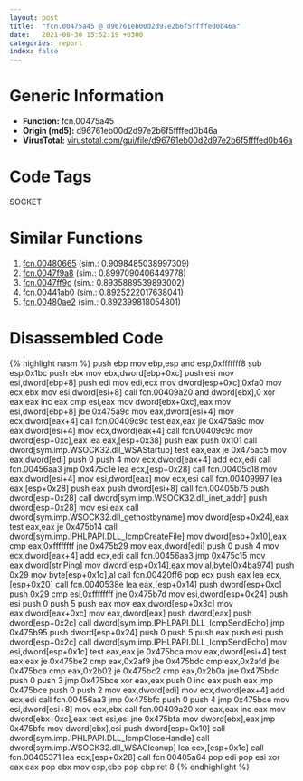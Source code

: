 ```yaml
---
layout: post
title:  "fcn.00475a45 @ d96761eb00d2d97e2b6f5ffffed0b46a"
date:   2021-08-30 15:52:19 +0300
categories: report
index: false
---
```


# Generic Information
- **Function:** fcn.00475a45
- **Origin (md5):** d96761eb00d2d97e2b6f5ffffed0b46a
- **VirusTotal:** [virustotal.com/gui/file/d96761eb00d2d97e2b6f5ffffed0b46a][virustotal_ref]

# Code Tags
<span class="tag" id="SOCKET">SOCKET</span>


# Similar Functions

1. [fcn.00480665][similar_1_ref] (sim.: 0.9098485038997309)
2. [fcn.0047f9a8][similar_2_ref] (sim.: 0.8997090406449778)
3. [fcn.0047ff9c][similar_3_ref] (sim.: 0.8935889539893002)
4. [fcn.00441ab0][similar_4_ref] (sim.: 0.8925222017638041)
5. [fcn.00480ae2][similar_5_ref] (sim.: 0.892399818054801)


# Disassembled Code

{% highlight nasm %}
push ebp
mov ebp,esp
and esp,0xfffffff8
sub esp,0x1bc
push ebx
mov ebx,dword[ebp+0xc]
push esi
mov esi,dword[ebp+8]
push edi
mov edi,ecx
mov dword[esp+0xc],0xfa0
mov ecx,ebx
mov esi,dword[esi+8]
call fcn.00409a20
and dword[ebx],0
xor eax,eax
inc eax
cmp esi,eax
mov dword[ebx+0xc],eax
mov esi,dword[ebp+8]
jbe 0x475a9c
mov eax,dword[esi+4]
mov ecx,dword[eax+4]
call fcn.00409c9c
test eax,eax
jle 0x475a9c
mov eax,dword[esi+4]
mov ecx,dword[eax+4]
call fcn.00409c9c
mov dword[esp+0xc],eax
lea eax,[esp+0x38]
push eax
push 0x101
call dword[sym.imp.WSOCK32.dll_WSAStartup]
test eax,eax
je 0x475ac5
mov eax,dword[edi]
push 0
push 4
mov ecx,dword[eax+4]
add ecx,edi
call fcn.00456aa3
jmp 0x475c1e
lea ecx,[esp+0x28]
call fcn.00405c18
mov eax,dword[esi+4]
mov esi,dword[eax]
mov ecx,esi
call fcn.00409997
lea eax,[esp+0x28]
push eax
push dword[esi+8]
call fcn.00405b75
push dword[esp+0x28]
call dword[sym.imp.WSOCK32.dll_inet_addr]
push dword[esp+0x28]
mov esi,eax
call dword[sym.imp.WSOCK32.dll_gethostbyname]
mov dword[esp+0x24],eax
test eax,eax
je 0x475b14
call dword[sym.imp.IPHLPAPI.DLL_IcmpCreateFile]
mov dword[esp+0x10],eax
cmp eax,0xffffffff
jne 0x475b29
mov eax,dword[edi]
push 0
push 4
mov ecx,dword[eax+4]
add ecx,edi
call fcn.00456aa3
jmp 0x475c15
mov eax,dword[str.Ping]
mov dword[esp+0x14],eax
mov al,byte[0x4ba974]
push 0x29
mov byte[esp+0x1c],al
call fcn.00420ff6
pop ecx
push eax
lea ecx,[esp+0x20]
call fcn.0040538e
lea eax,[esp+0x14]
push dword[esp+0xc]
push 0x29
cmp esi,0xffffffff
jne 0x475b7d
mov esi,dword[esp+0x24]
push esi
push 0
push 5
push eax
mov eax,dword[esp+0x3c]
mov eax,dword[eax+0xc]
mov eax,dword[eax]
push dword[eax]
push dword[esp+0x2c]
call dword[sym.imp.IPHLPAPI.DLL_IcmpSendEcho]
jmp 0x475b95
push dword[esp+0x24]
push 0
push 5
push eax
push esi
push dword[esp+0x2c]
call dword[sym.imp.IPHLPAPI.DLL_IcmpSendEcho]
mov esi,dword[esp+0x1c]
test eax,eax
je 0x475bca
mov eax,dword[esi+4]
test eax,eax
je 0x475be2
cmp eax,0x2af9
jbe 0x475bdc
cmp eax,0x2afd
jbe 0x475bca
cmp eax,0x2b02
je 0x475bc2
cmp eax,0x2b0a
jne 0x475bdc
push 0
push 3
jmp 0x475bce
xor eax,eax
push 0
inc eax
push eax
jmp 0x475bce
push 0
push 2
mov eax,dword[edi]
mov ecx,dword[eax+4]
add ecx,edi
call fcn.00456aa3
jmp 0x475bfc
push 0
push 4
jmp 0x475bce
mov esi,dword[esi+8]
mov ecx,ebx
call fcn.00409a20
xor eax,eax
inc eax
mov dword[ebx+0xc],eax
test esi,esi
jne 0x475bfa
mov dword[ebx],eax
jmp 0x475bfc
mov dword[ebx],esi
push dword[esp+0x10]
call dword[sym.imp.IPHLPAPI.DLL_IcmpCloseHandle]
call dword[sym.imp.WSOCK32.dll_WSACleanup]
lea ecx,[esp+0x1c]
call fcn.00405371
lea ecx,[esp+0x28]
call fcn.00405a64
pop edi
pop esi
xor eax,eax
pop ebx
mov esp,ebp
pop ebp
ret 8
{% endhighlight %}


[similar_1_ref]: /report/fcn.00480665@d96761eb00d2d97e2b6f5ffffed0b46a
[similar_2_ref]: /report/fcn.0047f9a8@d96761eb00d2d97e2b6f5ffffed0b46a
[similar_3_ref]: /report/fcn.0047ff9c@d96761eb00d2d97e2b6f5ffffed0b46a
[similar_4_ref]: /report/fcn.00441ab0@4fe6510221c33bf023f6abed461fc13f
[similar_5_ref]: /report/fcn.00480ae2@d96761eb00d2d97e2b6f5ffffed0b46a
[virustotal_ref]: https://www.virustotal.com/gui/file/d96761eb00d2d97e2b6f5ffffed0b46a